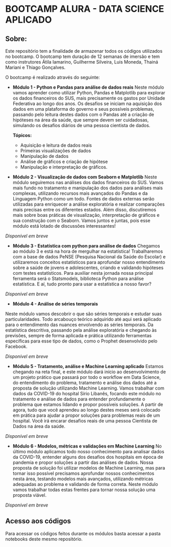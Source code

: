 # BOOTCAMP ALURA - DATA SCIENCE APLICADO

## Sobre:

Este repositório tem a finalidade de armazenar todos os códigos utilizados no bootcamp.
O bootcamp tem duração de 12 semanas de imersão e tem como instrutores Átila Iamarino, Guilherme Silveira, Luis Moneda, Thainá Mariani e Thiago Gonçalves.

O bootcamp é realizado através do seguinte:

- **Módulo 1 - Python e Pandas para análise de dados reais**
Neste módulo vamos aprender como utilizar Python, Pandas e Matplotlib para explorar os dados financeiros do SUS, mais precisamente os gastos por Unidade Federativa ao longo dos anos. Os desafios se iniciam na aquisição dos dados em uma plataforma do governo e seus possíveis problemas, passando pelo leitura destes dados com o Pandas até a criação de hipóteses na área da saúde, que sempre devem ser cuidadosas, simulando os desafios diários de uma pessoa cientista de dados.

  **Tópicos:** 
    * Aquisição e leitura de dados reais 
    * Primeiras visualizações de dados
    * Manipulação de dados
    * Análise de gráficos e criação de hipótese
    * Manipulação e interpretação de gráficos.
    
- **Módulo 2 - Visualização de dados com Seaborn e Matplotlib**
Neste módulo seguiremos nas análises dos dados financeiros do SUS. Vamos mais fundo no tratamento e manipulação dos dados para análises mais complexas, utilizando recursos mais avançados do Pandas e da Linguagem Python como um todo.
Fontes de dados externas serão utilizadas para enriquecer a análise exploratória e realizar comparações mais precisas entre os diferentes estados. Além disso, discutiremos mais sobre boas práticas de visualização, interpretação de gráficos e sua construção com o Seaborn.
Vamos juntos e juntas, pois esse módulo está lotado de discussões interessantes!

*Disponível em breve*

- **Módulo 3 - Estatística com python para análise de dados**
Chegamos ao módulo 3 e está na hora de mergulhar na estatística! Trabalharemos com a base de dados PeNSE (Pesquisa Nacional da Saúde do Escolar) e utilizaremos conceitos estatísticos para aprofundar nosso entendimento sobre a saúde de jovens e adolescentes, criando e validando hipóteses com testes estatísticos.
Para auxiliar nesta jornada nossa principal ferramenta será o Statsmodels, biblioteca Python para análise estatística. E aí, tudo pronto para usar a estatística a nosso favor?

*Disponível em breve*

- **Módulo 4 - Análise de séries temporais**

Neste módulo vamos descobrir o que são séries temporais e estudar suas particularidades.
Todo arcabouço teórico adquirido até aqui será aplicado para o entendimento das nuances envolvendo as séries temporais. Da estatística descritiva, passando pela análise exploratória e chegando às previsões, sempre de forma aplicada e prática utilizando ferramentas específicas para esse tipo de dados, como o Prophet desenvolvido pelo Facebook.

*Disponível em breve*

- **Módulo 5 - Tratamento, análise e Machine Learning aplicado**
Estamos chegando na reta final, e este módulo dará início ao desenvolvimento de um projeto prático que passará por todo o workflow em Data Science, do entendimento do problema, tratamento e análise dos dados até a proposta de solução utilizando Machine Learning.
Vamos trabalhar com dados da COVID-19 do hospital Sírio Libanês, focando este módulo no tratamento e análise de dados para entender profundamente o problema que estamos lidando e propor possíveis soluções.
A partir de agora, tudo que você aprendeu ao longo destes meses será colocado em prática para ajudar a propor soluções para problemas reais de um hospital. Você irá encarar desafios reais de uma pessoa Cientista de Dados na área da saúde.

*Disponível em breve*

- **Módulo 6 - Modelos, métricas e validações em Machine Learning**
No último módulo aplicamos todo nosso conhecimento para analisar dados da COVID-19, entender alguns dos desafios dos hospitais em época de pandemia e propor soluções a partir das análises de dados.
Nossa proposta de solução foi utilizar modelos de Machine Learning, mas para tornar isso possível precisamos aprofundar nossos conhecimentos nesta área, testando modelos mais avançados, utilizando métricas adequadas ao problema e validando de forma correta. Neste módulo vamos trabalhar todas estas frentes para tornar nossa solução uma proposta viável.

*Disponível em breve*

## Acesso aos códigos

Para acessar os códigos feitos durante os módulos basta acessar a pasta notebooks deste mesmo repositório.

